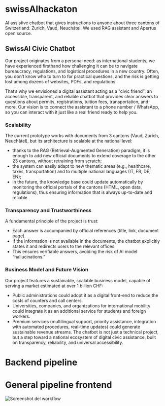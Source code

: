 # swissAIhackaton
AI assistive chatbot that gives instructions to anyone about three cantons of Switzerland: Zurich, Vaud, Neuchâtel. We used RAG assistant and Apertus open source.


## SwissAI Civic Chatbot

Our project originates from a personal need: as international students, we have experienced firsthand how challenging it can be to navigate bureaucracy, regulations, and logistical procedures 
in a new country. Often, you don’t know who to turn to for practical questions, and the risk is getting lost among dozens of websites, PDFs, and regulations.

That’s why we envisioned a digital assistant acting as a “civic friend”: an accessible, transparent, and reliable chatbot that provides clear answers to questions about permits, registrations, 
tuition fees, transportation, and more. Our vision is to connect the assistant to a phone number / WhatsApp, so you can interact with it just like a real friend ready to help you.

### Scalability

The current prototype works with documents from 3 cantons (Vaud, Zurich, Neuchâtel), but its architecture is scalable at the national level: 
- thanks to the RAG (Retrieval-Augmented Generation) paradigm, it is enough to add new official documents to extend coverage to the other 23 cantons, without retraining from scratch;
- the system can easily adapt to new thematic areas (e.g., healthcare, taxes, transportation) and to multiple national languages (IT, FR, DE, EN);
- in the future, the knowledge base could update automatically by monitoring the official portals of the cantons (HTML, open data, regulations), thus ensuring information that is always up-to-date and reliable.

### Transparency and Trustworthiness

A fundamental principle of the project is trust:
- Each answer is accompanied by official references (title, link, document page).
- If the information is not available in the documents, the chatbot explicitly states it and redirects users to the relevant offices.
- This ensures verifiable answers, avoiding the risk of AI model “hallucinations.”

### Business Model and Future Vision

Our project features a sustainable, scalable business model, capable of serving a market estimated at over 1 billion CHF:
- Public administrations could adopt it as a digital front-end to reduce the costs of counters and call centers.
- Universities, companies, and organizations for international mobility could integrate it as an additional service for students and foreign workers.
- Premium services (multilingual support, priority assistance, integration with automated procedures, real-time updates) could generate sustainable revenue streams.
The chatbot is not just a technical project, but a step toward a national ecosystem of digital civic assistance, built on transparency, reliability, and universal accessibility.


# Backend pipeline








# General pipeline frontend

![Screenshot del workflow](https://github.com/user-attachments/assets/22ddc4c1-1f67-4cbe-97b4-a6824a8e2c21)


